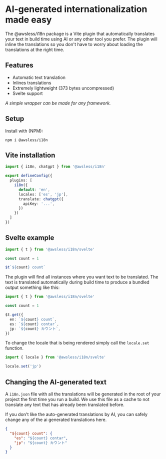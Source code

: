 # AI-generated internationalization made easy

The @awsless/i18n package is a Vite plugin that automatically translates your text in build time using AI or any other tool you prefer. The plugin will inline the translations so you don't have to worry about loading the translations at the right time.

## Features

- Automatic text translation
- Inlines translations
- Extremely lightweight (373 bytes uncompressed)
- Svelte support

_A simple wrapper can be made for any framework._

## Setup

Install with (NPM):

```
npm i @awsless/i18n
```

## Vite installation

```ts
import { i18n, chatgpt } from '@awsless/i18n'

export defineConfig({
  plugins: [
    i18n({
      default: 'en',
      locales: ['es', 'jp'],
      translate: chatgpt({
        apiKey: '...',
      })
    })
  ]
})
```

## Svelte example

```ts
import { t } from '@awsless/i18n/svelte'

const count = 1

$t`${count} count`
```

The plugin will find all instances where you want text to be translated.
The text is translated automatically during build time to produce
a bundled output something like this:

```ts
import { t } from '@awsless/i18n/svelte'

const count = 1

$t.get({
  en: `${count} count`,
  es: `${count} contar`,
  jp: `${count} カウント`,
})
```

To change the locale that is being rendered simply call the `locale.set` function.

```ts
import { locale } from '@awsless/i18n/svelte'

locale.set('jp')
```

## Changing the AI-generated text

A `i18n.json` file with all the translations will be generated in the root of your project the first time you run a build. We use this file as a cache to not translate any text that has already been translated before.

If you don't like the auto-generated translations by AI, you can safely change any of the ai generated translations here.

```json
{
  "${count} count": {
    "es": "${count} contar",
    "jp": "${count} カウント"
  }
}
```
